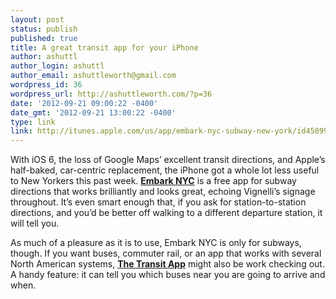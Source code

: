 ```yaml
---
layout: post
status: publish
published: true
title: A great transit app for your iPhone
author: ashuttl
author_login: ashuttl
author_email: ashuttleworth@gmail.com
wordpress_id: 36
wordpress_url: http://ashuttleworth.com/?p=36
date: '2012-09-21 09:00:22 -0400'
date_gmt: '2012-09-21 13:00:22 -0400'
type: link
link: http://itunes.apple.com/us/app/embark-nyc-subway-new-york/id450991137?mt=8
---
```

With iOS 6, the loss of Google Maps’ excellent transit directions, and Apple’s half-baked, car-centric replacement, the iPhone got a whole lot less useful to New Yorkers this past week. **[Embark NYC](http://itunes.apple.com/us/app/embark-nyc-subway-new-york/id450991137?mt=8)** is a free app for subway directions that works brilliantly and looks great, echoing Vignelli’s signage throughout. It’s even smart enough that, if you ask for station-to-station directions, and you’d be better off walking to a different departure station, it will tell you.

As much of a pleasure as it is to use, Embark NYC is only for subways, though. If you want buses, commuter rail, or an app that works with several North American systems, **[The Transit App](http://itunes.apple.com/us/app/the-transit-app/id498151501?mt=8)** might also be work checking out. A handy feature: it can tell you which buses near you are going to arrive and when.

